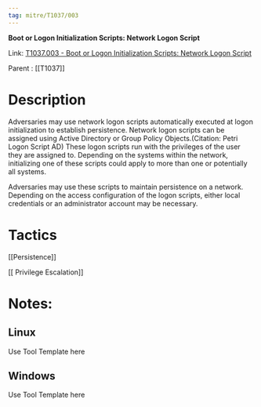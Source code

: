 ```yaml
---
tag: mitre/T1037/003
---
```


**Boot or Logon Initialization Scripts: Network Logon Script**

Link: [T1037.003 - Boot or Logon Initialization Scripts: Network Logon Script](https://attack.mitre.org/techniques/T1037/003)

Parent : [[T1037]]


# Description

Adversaries may use network logon scripts automatically executed at logon initialization to establish persistence. Network logon scripts can be assigned using Active Directory or Group Policy Objects.(Citation: Petri Logon Script AD) These logon scripts run with the privileges of the user they are assigned to. Depending on the systems within the network, initializing one of these scripts could apply to more than one or potentially all systems.  
 
Adversaries may use these scripts to maintain persistence on a network. Depending on the access configuration of the logon scripts, either local credentials or an administrator account may be necessary.

# Tactics


[[Persistence]]

[[ Privilege Escalation]]


# Notes:

## Linux

Use Tool Template here

## Windows

Use Tool Template here